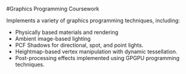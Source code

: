 #Graphics Programming Coursework

Implements a variety of graphics programming techniques, including:
- Physically based materials and rendering
- Ambient image-based lighting
- PCF Shadows for directional, spot, and point lights.
- Heightmap-based vertex manipulation with dynamic tessellation.
- Post-processing effects implemented using GPGPU programming techniques.